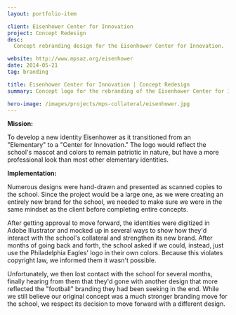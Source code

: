 ```yaml
---
layout: portfolio-item

client: Eisenhower Center for Innovation
project: Concept Redesign
desc:
  Concept rebranding design for the Eisenhower Center for Innovation.

website: http://www.mpsaz.org/eisenhower
date: 2014-05-21
tag: branding

title: Eisenhower Center for Innovation | Concept Redesign
summary: Concept logo for the rebranding of the Eisenhower Center for Innovation.

hero-image: /images/projects/mps-collateral/eisenhower.jpg
---
```


**Mission:**

  To develop a new identity Eisenhower as it transitioned from an "Elementary" to a "Center for Innovation." The logo would reflect the school's mascot and colors to remain patriotic in nature, but have a more professional look than most other elementary identities. 

**Implementation:**

  Numerous designs were hand-drawn and presented as scanned copies to the school. Since the project would be a large one, as we were creating an entirely new brand for the school, we needed to make sure we were in the same mindset as the client before completing entire concepts.

  After getting approval to move forward, the identities were digitized in Adobe Illustrator and mocked up in several ways to show how they'd interact with the school's collateral and strengthen its new brand. After months of going back and forth, the school asked if we could, instead, just use the Philadelphia Eagles' logo in their own colors. Because this violates copyright law, we informed them it wasn't possible.

  Unfortunately, we then lost contact with the school for several months, finally hearing from them that they'd gone with another design that more reflected the "football" branding they had been seeking in the end. While we still believe our original concept was a much stronger branding move for the school, we respect its decision to move forward with a different design.